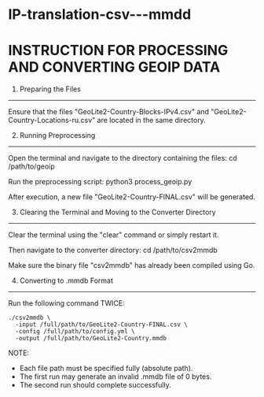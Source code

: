 # IP-translation-csv---mmdd
INSTRUCTION FOR PROCESSING AND CONVERTING GEOIP DATA
====================================================

1. Preparing the Files
-----------------------
Ensure that the files "GeoLite2-Country-Blocks-IPv4.csv" and "GeoLite2-Country-Locations-ru.csv" 
are located in the same directory.

2. Running Preprocessing
------------------------
Open the terminal and navigate to the directory containing the files:
    cd /path/to/geoip

Run the preprocessing script:
    python3 process_geoip.py

After execution, a new file "GeoLite2-Country-FINAL.csv" will be generated.

3. Clearing the Terminal and Moving to the Converter Directory
--------------------------------------------------------------
Clear the terminal using the "clear" command or simply restart it.

Then navigate to the converter directory:
    cd /path/to/csv2mmdb

Make sure the binary file "csv2mmdb" has already been compiled using Go.

4. Converting to .mmdb Format
-----------------------------
Run the following command TWICE:

    ./csv2mmdb \
      -input /full/path/to/GeoLite2-Country-FINAL.csv \
      -config /full/path/to/config.yml \
      -output /full/path/to/GeoLite2-Country.mmdb

NOTE:
- Each file path must be specified fully (absolute path).
- The first run may generate an invalid .mmdb file of 0 bytes.
- The second run should complete successfully.
